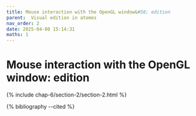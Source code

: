 ```yaml
---
title: Mouse interaction with the OpenGL window&#58; edition
parent:  Visual edition in atomes
nav_order: 2
date: 2025-04-08 15:14:31
maths: 1
---
```


# Mouse interaction with the OpenGL window&#58; edition


{% include chap-6/section-2/section-2.html %}

{% bibliography --cited %}

